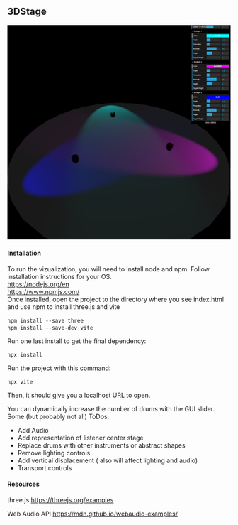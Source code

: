 ## 3DStage

![3D Stage](src/screenshot.png)

#### Installation
To run the vizualization, you will need to install node and npm. Follow installation instructions for your OS.
<br>
https://nodejs.org/en
<br>
https://www.npmjs.com/
<br>
Once installed, open the project to the directory where you see index.html and use npm to install three.js and vite
```
npm install --save three
npm install --save-dev vite
```

Run one last install to get the final dependency:

```
npx install
```
Run the project with this command:

```
npx vite
```

Then, it should give you a localhost URL to open. 

You can dynamically increase the number of drums with the GUI slider. 
Some (but probably not all) ToDos:

- Add Audio
- Add representation of listener center stage
- Replace drums with other instruments or abstract shapes
- Remove lighting controls
- Add vertical displacement ( also will affect lighting and audio)
- Transport controls 
 
#### Resources
three.js
https://threejs.org/examples
<br>

Web Audio API
https://mdn.github.io/webaudio-examples/
<br>
